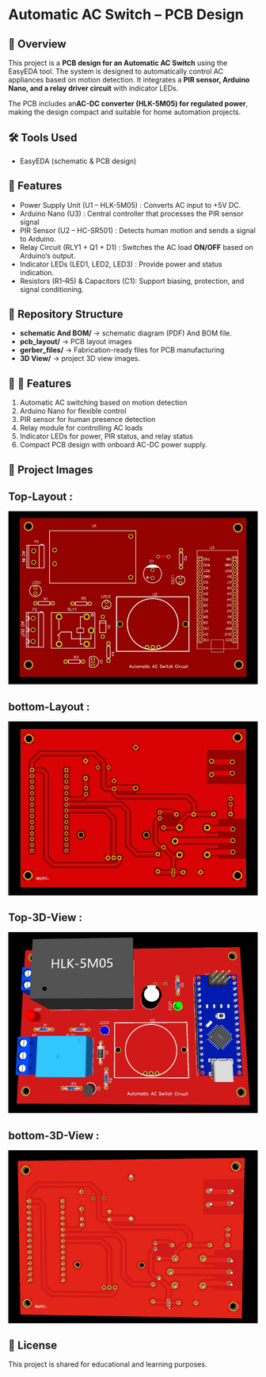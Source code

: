 # Automatic AC Switch – PCB Design

## 📌 Overview
This project is a **PCB design for an Automatic AC Switch** using the EasyEDA tool. The system is designed to automatically control AC appliances based on motion detection. It integrates a **PIR sensor, Arduino Nano, and a relay driver circuit** with indicator LEDs.

The PCB includes an**AC-DC converter (HLK-5M05) for regulated power**, making the design compact and suitable for home automation projects.

## 🛠 Tools Used
- EasyEDA (schematic & PCB design)  

## 🔧 Features
- Power Supply Unit (U1 – HLK-5M05) : Converts AC input to +5V DC.
- Arduino Nano (U3)                 : Central controller that processes the PIR sensor signal
- PIR Sensor (U2 – HC-SR501)        : Detects human motion and sends a signal to Arduino.
- Relay Circuit (RLY1 + Q1 + D1)    : Switches the AC load **ON/OFF** based on Arduino’s output.
- Indicator LEDs (LED1, LED2, LED3) : Provide power and status indication.
- Resistors (R1–R5) & Capacitors (C1): Support biasing, protection, and signal conditioning.

## 📂 Repository Structure
- **schematic And BOM/** → schematic diagram (PDF) And BOM file.
- **pcb_layout/** → PCB layout images  
- **gerber_files/** → Fabrication-ready files for PCB manufacturing  
- **3D View/** → project 3D view images.  

## 🚀 🔧 Features

1. Automatic AC switching based on motion detection
2. Arduino Nano for flexible control
3. PIR sensor for human presence detection
4. Relay module for controlling AC loads
5. Indicator LEDs for power, PIR status, and relay status
6. Compact PCB design with onboard AC-DC power supply.  

## 📸 Project Images
## Top-Layout :
![top-layout](LAYOUT/top_layout.jpg)

## bottom-Layout :
![bottom-Layout](<LAYOUT/bottom _layout.jpg>)

## Top-3D-View :
![Top-3D-View](<3D MODEL/top_3D_view.jpg>)

## bottom-3D-View :
![bottom-3D-View](<3D MODEL/bottom_3D_view.jpg>)

## 📄 License
This project is shared for educational and learning purposes.
